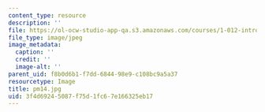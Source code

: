 ```yaml
---
content_type: resource
description: ''
file: https://ol-ocw-studio-app-qa.s3.amazonaws.com/courses/1-012-introduction-to-civil-engineering-design-spring-2002/3f4d69245087f75d1fc67e166325eb17_pm14.jpg
file_type: image/jpeg
image_metadata:
  caption: ''
  credit: ''
  image-alt: ''
parent_uid: f8b0d6b1-f7dd-6844-98e9-c108bc9a5a37
resourcetype: Image
title: pm14.jpg
uid: 3f4d6924-5087-f75d-1fc6-7e166325eb17
---
```

